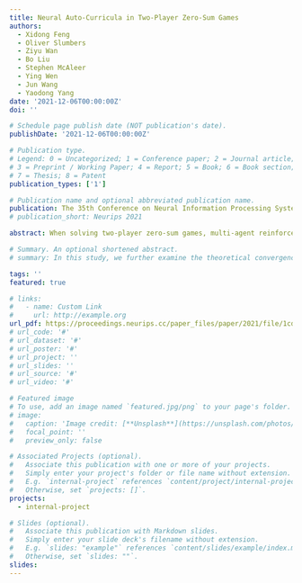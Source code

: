 ```yaml
---
title: Neural Auto-Curricula in Two-Player Zero-Sum Games
authors:
  - Xidong Feng
  - Oliver Slumbers
  - Ziyu Wan
  - Bo Liu
  - Stephen McAleer
  - Ying Wen
  - Jun Wang
  - Yaodong Yang
date: '2021-12-06T00:00:00Z'
doi: ''

# Schedule page publish date (NOT publication's date).
publishDate: '2021-12-06T00:00:00Z'

# Publication type.
# Legend: 0 = Uncategorized; 1 = Conference paper; 2 = Journal article;
# 3 = Preprint / Working Paper; 4 = Report; 5 = Book; 6 = Book section;
# 7 = Thesis; 8 = Patent
publication_types: ['1']

# Publication name and optional abbreviated publication name.
publication: The 35th Conference on Neural Information Processing Systems (NeurIPS 2021)
# publication_short: Neurips 2021

abstract: When solving two-player zero-sum games, multi-agent reinforcement learning (MARL) algorithms often create populations of agents where, at each iteration, a new agent is discovered as the best response to a mixture over the opponent population. Within such a process, the update rules of "who to compete with" (i.e., the opponent mixture) and "how to beat them" (i.e., finding best responses) are underpinned by manually developed game theoretical principles such as fictitious play and Double Oracle. In this paper, we introduce a novel framework -- Neural Auto-Curricula (NAC) -- that leverages meta-gradient descent to automate the discovery of the learning update rule without explicit human design. Specifically, we parameterise the opponent selection module by neural networks and the best-response module by optimisation subroutines, and update their parameters solely via interaction with the game engine, where both players aim to minimise their exploitability. Surprisingly, even without human design, the discovered MARL algorithms achieve competitive or even better performance with the state-of-the-art population-based game solvers (e.g., PSRO) on Games of Skill, differentiable Lotto, non-transitive Mixture Games, Iterated Matching Pennies, and Kuhn Poker. Additionally, we show that NAC is able to generalise from small games to large games, for example training on Kuhn Poker and outperforming PSRO on Leduc Poker. Our work inspires a promising future direction to discover general MARL algorithms solely from data.

# Summary. An optional shortened abstract.
# summary: In this study, we further examine the theoretical convergence rate and sample complexity of such regret minimization-based double oracle methods, utilizing a unified framework called RegretMinimizing Double Oracle.

tags: ''
featured: true

# links:
#   - name: Custom Link
#     url: http://example.org
url_pdf: https://proceedings.neurips.cc/paper_files/paper/2021/file/1cd73be1e256a7405516501e94e892ac-Paper.pdf
# url_code: '#'
# url_dataset: '#'
# url_poster: '#'
# url_project: ''
# url_slides: ''
# url_source: '#'
# url_video: '#'

# Featured image
# To use, add an image named `featured.jpg/png` to your page's folder.
# image:
#   caption: 'Image credit: [**Unsplash**](https://unsplash.com/photos/pLCdAaMFLTE)'
#   focal_point: ''
#   preview_only: false

# Associated Projects (optional).
#   Associate this publication with one or more of your projects.
#   Simply enter your project's folder or file name without extension.
#   E.g. `internal-project` references `content/project/internal-project/index.md`.
#   Otherwise, set `projects: []`.
projects:
  - internal-project

# Slides (optional).
#   Associate this publication with Markdown slides.
#   Simply enter your slide deck's filename without extension.
#   E.g. `slides: "example"` references `content/slides/example/index.md`.
#   Otherwise, set `slides: ""`.
slides:
---
```

